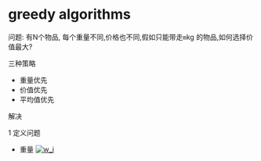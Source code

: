 # greedy algorithms



问题: 有N个物品, 每个重量不同,价格也不同,假如只能带走`m`kg 的物品,如何选择价值最大?

三种策略

- 重量优先
- 价值优先
- 平均值优先


解决

1 定义问题
- 重量 <a href="https://www.codecogs.com/eqnedit.php?latex=\inline&space;w_i" target="_blank"><img src="https://latex.codecogs.com/gif.latex?\inline&space;w_i" title="w_i" /></a>